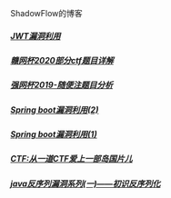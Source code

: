 ShadowFlow的博客

##### [JWT漏洞利用](https://github.com/ShadowFlow123/ShadowFlow123.github.io/blob/master/JWT%E6%BC%8F%E6%B4%9E%E5%88%A9%E7%94%A8.md)

##### [赣网杯2020部分ctf题目详解](https://github.com/ShadowFlow123/ShadowFlow123.github.io/blob/master/%E8%B5%A3%E7%BD%91%E6%9D%AF2020%E9%83%A8%E5%88%86ctf%E9%A2%98%E7%9B%AE%E8%AF%A6%E8%A7%A3.md)

##### [强网杯2019-随便注题目分析](https://github.com/ShadowFlow123/ShadowFlow123.github.io/blob/master/%E5%BC%BA%E7%BD%91%E6%9D%AF2019-%E9%9A%8F%E4%BE%BF%E6%B3%A8%E9%A2%98%E7%9B%AE%E5%88%86%E6%9E%90.md)

##### [Spring boot漏洞利用(2)](https://github.com/ShadowFlow123/ShadowFlow123.github.io/blob/master/Spring%20boot%E6%BC%8F%E6%B4%9E%E5%88%A9%E7%94%A8(2).md)

##### [Spring boot漏洞利用(1)](https://github.com/ShadowFlow123/ShadowFlow123.github.io/blob/master/Spring%20boot%E6%BC%8F%E6%B4%9E%E5%88%A9%E7%94%A8(1).md)

##### [CTF:从一道CTF爱上一部岛国片儿](https://github.com/ShadowFlow123/ShadowFlow123.github.io/blob/master/%E4%BB%8E%E4%B8%80%E9%81%93ctf%E7%88%B1%E4%B8%8A%E4%B8%80%E9%83%A8%E6%97%A5%E5%89%A7.md)

##### [java反序列漏洞系列(一)——初识反序列化](https://github.com/ShadowFlow123/ShadowFlow123.github.io/blob/master/java%E5%8F%8D%E5%BA%8F%E5%88%97%E6%BC%8F%E6%B4%9E%EF%BC%88%E4%B8%80%EF%BC%89%E5%88%9D%E8%AF%86java%E5%8F%8D%E5%BA%8F%E5%88%97%E5%8C%96.md)

